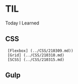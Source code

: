 # TIL
 Today I Learned

## CSS
     [Flexbox] (../CSS/210309.md))
     [Grid] (../CSS/210310.md)
     [SCSS] (../CSS/210315.md)

## Gulp 
